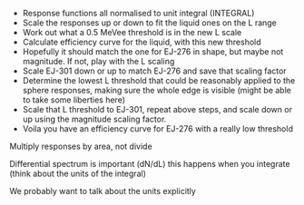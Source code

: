 - Response functions all normalised to unit integral (INTEGRAL)
- Scale the responses up or down to fit the liquid ones on the L range
- Work out what a 0.5 MeVee threshold is in the new L scale
- Calculate efficiency curve for the liquid, with this new threshold
- Hopefully it should match the one for EJ-276 in shape, but maybe not magnitude. If not, play with the L scaling
- Scale EJ-301 down or up to match EJ-276 and save that scaling factor
- Determine the lowest L threshold that could be reasonably applied to the sphere responses, making sure the whole edge is visible (might be able to take some liberties here)
- Scale that L threshold to EJ-301, repeat above steps, and scale down or up using the magnitude scaling factor.
- Voila you have an efficiency curve for EJ-276 with a really low threshold



Multiply responses by area, not divide

Differential spectrum is important (dN/dL) this happens when you integrate (think about the units of the integral)

We probably want to talk about the units explicitly
